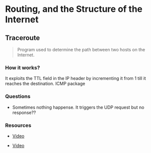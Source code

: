 # Routing, and the Structure of the Internet

## Traceroute

> Program used to determine the path between two hosts on the Internet.

### How it works?

It exploits the TTL field in the IP header by incrementing it from 1 till it reaches the destination.
ICMP package

### Questions

* Sometimes nothing happense. It triggers the UDP request but no response??

### Resources

* [Video](https://www.youtube.com/watch?v=G05y9UKT69s)

* [Video](https://www.youtube.com/watch?v=75yKT3OuE44)
